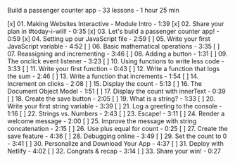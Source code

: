 
Build a passenger counter app - 33 lessons - 1 hour 25 min

[x] 01. Making Websites Interactive - Module Intro - 1:39
[x] 02. Share your plan in #today-i-will! - 0:35
[x] 03. Let's build a passenger counter app! - 0:59
[x] 04. Setting up our JavaScript file - 2:59
[ ] 05. Write your first JavaScript variable - 4:52
[ ] 06. Basic mathematical operations - 3:35
[ ] 07. Reassigning and incrementing - 3:46
[ ] 08. Adding a button - 1:31
[ ] 09. The onclick event listener - 3:23
[ ] 10. Using functions to write less code - 3:33
[ ] 11. Write your first function - 0:43
[ ] 12. Write a function that logs the sum - 2:46
[ ] 13. Write a function that increments - 1:54
[ ] 14. Increment on clicks - 2:08
[ ] 15. Display the count - 5:13
[ ] 16. The Document Object Model - 1:51
[ ] 17. Display the count with innerText - 0:39
[ ] 18. Create the save button - 2:05
[ ] 19. What is a string? - 1:33
[ ] 20. Write your first string variable - 3:39
[ ] 21. Log a greeting to the console - 1:16
[ ] 22. Strings vs. Numbers - 2:43
[ ] 23. Escape! - 3:11
[ ] 24. Render a welcome message - 2:00
[ ] 25. Improve the message with string concatenation - 2:15
[ ] 26. Use plus equal for count - 0:25
[ ] 27. Create the save feature - 4:36
[ ] 28. Debugging online - 3:49
[ ] 29. Set the count to 0 - 3:41
[ ] 30. Personalize and Download Your App - 4:37
[ ] 31. Deploy with Netlify - 4:02
[ ] 32. Congrats & recap - 3:14
[ ] 33. Share your win! - 0:27